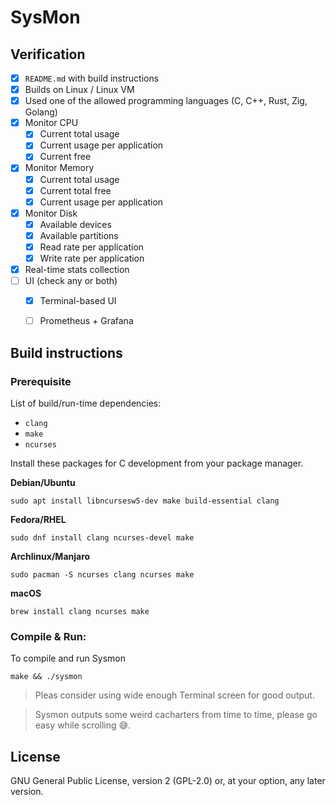 # SysMon


## Verification


- [x] `README.md` with build instructions
- [x] Builds on Linux / Linux VM
- [x] Used one of the allowed programming languages (C, C++, Rust, Zig, Golang)
- [x] Monitor CPU
	- [x] Current total usage
	- [x] Current usage per application
	- [x] Current free
- [x] Monitor Memory
	- [x] Current total usage
	- [x] Current total free
	- [x] Current usage per application
- [x] Monitor Disk
	- [x] Available devices
	- [x] Available partitions
	- [x] Read rate per application
	- [x] Write rate per application
- [x] Real-time stats collection
- [ ] UI (check any or both)
	- [x] Terminal-based UI
	- [ ] Prometheus + Grafana




## Build instructions

### Prerequisite
List of build/run-time dependencies:
  * `clang`
  * `make`
  * `ncurses`

Install these packages for C development from your package manager.

**Debian/Ubuntu**
~~~ shell
sudo apt install libncursesw5-dev make build-essential clang
~~~

**Fedora/RHEL**
~~~ shell
sudo dnf install clang ncurses-devel make
~~~

**Archlinux/Manjaro**
~~~ shell
sudo pacman -S ncurses clang ncurses make
~~~

**macOS**
~~~ shell
brew install clang ncurses make 
~~~

### Compile & Run:
To compile and run Sysmon
~~~ shell
make && ./sysmon
~~~
> Pleas consider using wide enough Terminal screen for good output.

> Sysmon outputs some weird cacharters from time to time, please go easy while scrolling 😅.


## License

GNU General Public License, version 2 (GPL-2.0) or, at your option, any later version.
